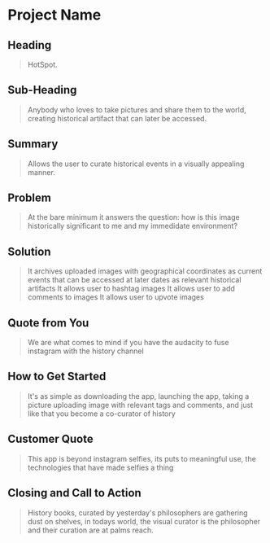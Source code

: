 # Project Name #

<!-- 
> This material was originally posted [here](http://www.quora.com/What-is-Amazons-approach-to-product-development-and-product-management). It is reproduced here for posterities sake.

There is an approach called "working backwards" that is widely used at Amazon. They work backwards from the customer, rather than starting with an idea for a product and trying to bolt customers onto it. While working backwards can be applied to any specific product decision, using this approach is especially important when developing new products or features.

For new initiatives a product manager typically starts by writing an internal press release announcing the finished product. The target audience for the press release is the new/updated product's customers, which can be retail customers or internal users of a tool or technology. Internal press releases are centered around the customer problem, how current solutions (internal or external) fail, and how the new product will blow away existing solutions.

If the benefits listed don't sound very interesting or exciting to customers, then perhaps they're not (and shouldn't be built). Instead, the product manager should keep iterating on the press release until they've come up with benefits that actually sound like benefits. Iterating on a press release is a lot less expensive than iterating on the product itself (and quicker!).

If the press release is more than a page and a half, it is probably too long. Keep it simple. 3-4 sentences for most paragraphs. Cut out the fat. Don't make it into a spec. You can accompany the press release with a FAQ that answers all of the other business or execution questions so the press release can stay focused on what the customer gets. My rule of thumb is that if the press release is hard to write, then the product is probably going to suck. Keep working at it until the outline for each paragraph flows. 

Oh, and I also like to write press-releases in what I call "Oprah-speak" for mainstream consumer products. Imagine you're sitting on Oprah's couch and have just explained the product to her, and then you listen as she explains it to her audience. That's "Oprah-speak", not "Geek-speak".

Once the project moves into development, the press release can be used as a touchstone; a guiding light. The product team can ask themselves, "Are we building what is in the press release?" If they find they're spending time building things that aren't in the press release (overbuilding), they need to ask themselves why. This keeps product development focused on achieving the customer benefits and not building extraneous stuff that takes longer to build, takes resources to maintain, and doesn't provide real customer benefit (at least not enough to warrant inclusion in the press release).
 -->
 
## Heading ##
  > HotSpot.
## Sub-Heading ##
  > Anybody who loves to take pictures and share them to the world, creating historical artifact that can later be accessed.
## Summary ##
  > Allows the user to curate historical events in a visually appealing manner.
## Problem ##
  > At the bare minimum it answers the question:  how is this image historically significant to me and my immedidate environment?
## Solution ##
  > It archives uploaded images with geographical coordinates as current events that can be accessed at later dates as relevant historical artifacts
    It allows user to hashtag images
    It allows user to add comments to images
    It allows user to upvote images
## Quote from You ##
  > We are what comes to mind if you have the audacity to fuse instagram with the history channel
## How to Get Started ##
  > It's as simple as downloading the app, launching the app, taking a picture uploading image with relevant tags and comments, and just like that you become a co-curator of history
## Customer Quote ##
  > This app is beyond instagram selfies, its puts to meaningful use, the technologies that have made selfies a thing
## Closing and Call to Action ##
  > History books, curated by yesterday's philosophers are gathering dust on shelves, in todays world, the visual curator is the philosopher and their curation are at palms reach.
